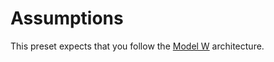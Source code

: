 # Assumptions

This preset expects that you follow the [Model W](http://model-w.rtfd.io/) architecture.
